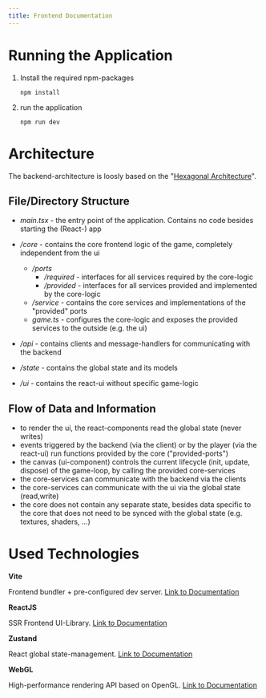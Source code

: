 ```yaml
---
title: Frontend Documentation
---
```






# Running the Application

1. Install the required npm-packages

   ```
   npm install
   ```

2. run the application

   ```
   npm run dev
   ```

   

# Architecture

The backend-architecture is loosly based on the "[Hexagonal Architecture](https://en.wikipedia.org/wiki/Hexagonal_architecture_(software))".

## File/Directory Structure

- *main.tsx* - the entry point of the application. Contains no code besides starting the (React-) app

- */core* - contains the core frontend logic of the game, completely independent from the ui 
  - */ports*
    - */required* - interfaces for all services required by the core-logic
    - */provided* - interfaces for all services provided and implemented by the core-logic
  - */service* - contains the core services and implementations of the "provided" ports
  - *game.ts* - configures the core-logic and exposes the provided services to the outside (e.g. the ui) 
- */api* - contains clients and message-handlers for communicating with the backend
- */state* - contains the global state and its models 
- */ui* - contains the react-ui without specific game-logic

## Flow of Data and Information

- to render the ui, the react-components read the global state (never writes)
- events triggered by the backend (via the client) or by the player (via the react-ui) run functions provided by the core ("provided-ports")
- the canvas (ui-component) controls the current lifecycle (init, update, dispose) of the game-loop, by calling the provided core-services  
- the core-services can communicate with the backend via the clients
- the core-services can communicate with the ui via the global state (read,write)
- the core does not contain any separate state, besides data specific to the core that does not need to be synced with the global state (e.g. textures, shaders, ...)



# Used Technologies

**Vite**

Frontend bundler + pre-configured dev server. [Link to Documentation](https://vitejs.dev/guide/)

**ReactJS**

SSR Frontend UI-Library. [Link to Documentation](https://reactjs.org/docs/getting-started.html)

**Zustand**

React global state-management. [Link to Documentation](https://github.com/pmndrs/zustand)

**WebGL**

High-performance rendering API based on OpenGL. [Link to Documentation](https://developer.mozilla.org/en-US/docs/Web/API/WebGL_API)
